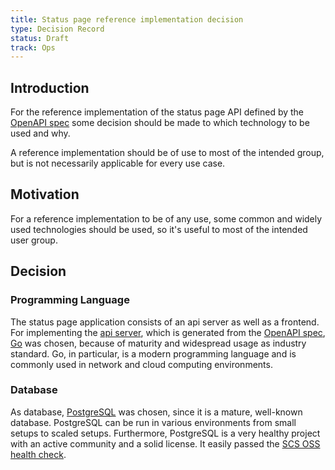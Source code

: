 ```yaml
---
title: Status page reference implementation decision
type: Decision Record
status: Draft
track: Ops
---
```


## Introduction

For the reference implementation of the status page API defined by the [OpenAPI spec](https://github.com/SovereignCloudStack/status-page-openapi) some decision should be made to which technology to be used and why.

A reference implementation should be of use to most of the intended group, but is not necessarily applicable for every use case.

## Motivation

For a reference implementation to be of any use, some common and widely used technologies should be used, so it's useful to most of the intended user group.

## Decision

### Programming Language

The status page application consists of an api server as well as a frontend. For implementing the [api server](https://github.com/SovereignCloudStack/status-page-api), which is generated from the [OpenAPI spec](https://github.com/SovereignCloudStack/status-page-openapi), [Go](https://go.dev/) was chosen, because of maturity and widespread usage as industry standard. Go, in particular, is a modern programming language and is commonly used in network and cloud computing environments.

### Database

As database, [PostgreSQL](https://www.postgresql.org/) was chosen, since it is a mature, well-known database. PostgreSQL can be run in various environments from small setups to scaled setups.
Furthermore, PostgreSQL is a very healthy project with an active community and a solid license. It easily passed the [SCS OSS health check](https://github.com/SovereignCloudStack/standards/blob/main/Drafts/OSS-Health.md).
